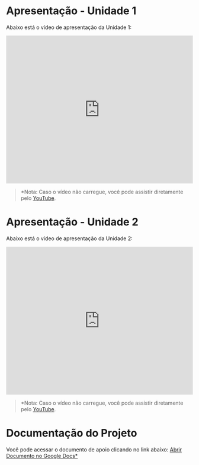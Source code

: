 # Apresentação - Unidade 1
Abaixo está o vídeo de apresentação da Unidade 1: 

<iframe width="100%" height="400" src="https://www.youtube.com/embed/kl-9gPMsVOs" frameborder="0" allowfullscreen></iframe>

> *Nota: Caso o vídeo não carregue, você pode assistir diretamente pelo [YouTube](https://www.youtube.com/watch?v=kl-9gPMsVOs). 

# Apresentação - Unidade 2
Abaixo está o vídeo de apresentação da Unidade 2: 

<iframe width="100%" height="400" src="https://www.youtube.com/embed/kl-9gPMsVOs" frameborder="0" allowfullscreen></iframe>

> *Nota: Caso o vídeo não carregue, você pode assistir diretamente pelo [YouTube](https://www.youtube.com/watch?v=kl-9gPMsVOs). 

# Documentação do Projeto 
Você pode acessar o documento de apoio clicando no link abaixo: [Abrir Documento no Google Docs*](https://docs.google.com/document/d/1EH4Cwovdc-3p3ecWo-OX-xK6ysuAq0zl/edit?usp=sharing&ouid=105065285713998999810&rtpof=true&sd=true)